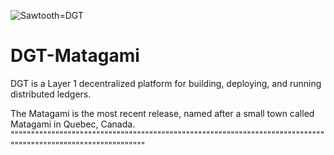 ![Sawtooth=DGT](http://dgt.world/images/logo.svg)

# DGT-Matagami

DGT is a Layer 1 decentralized platform for building, deploying, and running distributed ledgers.

The Matagami is the most recent release, named after a small town called Matagami in Quebec, Canada.
""""""""""""""""""""""""""""""""""""""""""""""""""""""""""""""""""""""""""""""""""""""""""""""""""""""""""""""
